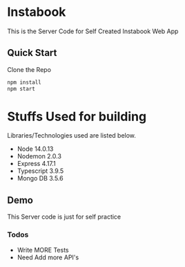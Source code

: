 # Instabook

This is the Server Code for Self Created Instabook Web App

## Quick Start

Clone the Repo

```bash
npm install
npm start
```

# Stuffs Used for building

Libraries/Technologies used are listed below.

- Node 14.0.13
- Nodemon 2.0.3
- Express 4.17.1
- Typescript 3.9.5
- Mongo DB 3.5.6

## Demo

This Server code is just for self practice

### Todos

- Write MORE Tests
- Need Add more API's

